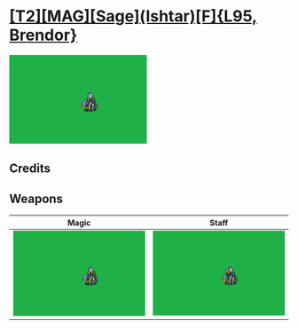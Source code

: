 # [\[T2\]\[MAG\]\[Sage\]\(Ishtar\)\[F\]{L95, Brendor}](./%5BT2%5D%5BMAG%5D%5BSage%5D(Ishtar)%5BF%5D%7BL95,%20Brendor%7D)

<img src="./6.%20Magic/Magic_000.png" alt="[T2][MAG][Sage](Ishtar)[F]{L95, Brendor} standing" />

## Credits



## Weapons


|Magic |Staff |
|  :---: | :---: |
| <img alt="Magic animation" src="./6.%20Magic/Magic.gif" /> | <img alt="Staff animation" src="./7.%20Staff/Staff.gif" /> |
